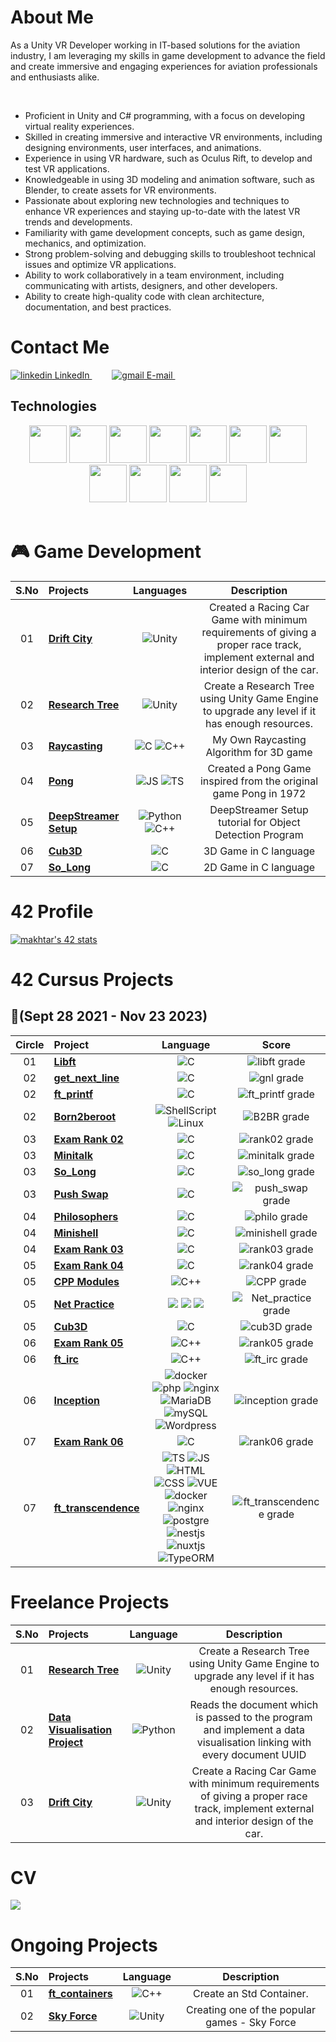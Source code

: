 <h1>About Me</h1>

<p>As a Unity VR Developer working in IT-based solutions for the aviation industry, I am leveraging my skills in game development to advance the field and create immersive and engaging experiences for aviation professionals and enthusiasts alike.</p></br>

- Proficient in Unity and C# programming, with a focus on developing virtual reality experiences.
- Skilled in creating immersive and interactive VR environments, including designing environments, user interfaces, and animations.
- Experience in using VR hardware, such as Oculus Rift, to develop and test VR applications.
- Knowledgeable in using 3D modeling and animation software, such as Blender, to create assets for VR environments.
- Passionate about exploring new technologies and techniques to enhance VR experiences and staying up-to-date with the latest VR trends and developments.
- Familiarity with game development concepts, such as game design, mechanics, and optimization.
- Strong problem-solving and debugging skills to troubleshoot technical issues and optimize VR applications.
- Ability to work collaboratively in a team environment, including communicating with artists, designers, and other developers.
- Ability to create high-quality code with clean architecture, documentation, and best practices.

<h1>Contact Me</h1>
<p>
  <a href="https://www.linkedin.com/in/muazzamakhtar/" rel="nofollow noreferrer">
    <img src="https://img.shields.io/badge/linkedin-%230077B5.svg?style=for-the-badge&logo=linkedin&logoColor=white" alt="linkedin"> LinkedIn
  </a>
    &emsp;&emsp;
  <a href="muazzamakhtar@gmail.com" rel="nofollow noreferrer">
    <img src="https://img.shields.io/badge/Gmail-D14836?style=for-the-badge&logo=gmail&logoColor=white" alt="gmail"> E-mail
  </a>
    &emsp;&emsp;
</p>

## Technologies
  <div align="center">
    <code><img height="60" src="https://github.com/Genius-gambit/Genius-gambit/assets/81755254/1a5e5f32-58b1-4652-a608-6644bd8eed2d"></code>
    <code><img height="60" src="https://github.com/Genius-gambit/Genius-gambit/assets/81755254/5d3e5913-23e3-4798-8246-7384f1733677"></code>
    <code><img height="60" src="https://github.com/Genius-gambit/Genius-gambit/assets/81755254/6107511b-8b24-4d0f-a739-a41a4e8f78c3"></code>
    <code><img height="60" src="https://github.com/Genius-gambit/Genius-gambit/assets/81755254/b0a3d994-3ff5-4b70-abdb-cd25d069174b"></code>
    <code><img height="60" src="https://github.com/Genius-gambit/Genius-gambit/assets/81755254/4a9615ce-a3f3-473b-8003-8ce6e671f503"></code>
    <code><img height="60" src="https://github.com/Genius-gambit/Genius-gambit/assets/81755254/117f258c-10af-4331-a8ac-4a5088ca8724"></code>
    <code><img height="60" src="https://github.com/Genius-gambit/Genius-gambit/assets/81755254/6fd79145-3058-4ac0-a2b6-4dc93d705ce0"></code>
    <code><img height="60" src="https://github.com/Genius-gambit/Genius-gambit/assets/81755254/f0b019ef-e2ab-4613-80fd-4b5347af235b"></code>
    <code><img height="60" src="https://github.com/Genius-gambit/Genius-gambit/assets/81755254/1b774f6c-b8a3-4152-b7f4-642fd4cbf947"></code>
    <code><img height="60" src="https://github.com/Genius-gambit/Genius-gambit/assets/81755254/89a1236c-4a5d-49c6-880b-0399c7b09b56"></code>
    <code><img height="60" src="https://github.com/Genius-gambit/Genius-gambit/assets/81755254/91bdcf83-b72d-4222-8a10-c4869c21a1e3"></code>
</div><br/>

<h1>🎮 Game Development</h1>

| S.No | Projects                                                      |                            Languages                             |                            Description                             |
| :----: | :----------------------------------------------------------- | :----------------------------------------------------------: | :----------------------------------------------------------: |
|   01   | [**Drift City**](https://github.com/Genius-gambit/Freelance-Projects/tree/master/Drift%20City)     |               ![Unity](https://img.shields.io/badge/unity%20-%23000000.svg?&style=for-the-badge&logo=unity&logoColor=white)                |  Created a Racing Car Game with minimum requirements of giving a proper race track, implement external and interior design of the car.   |
|   02   | [**Research Tree**](https://github.com/Genius-gambit/Freelance-Projects/tree/master/ResearchTree)     |               ![Unity](https://img.shields.io/badge/unity%20-%23000000.svg?&style=for-the-badge&logo=unity&logoColor=white)                |  Create a Research Tree using Unity Game Engine to upgrade any level if it has enough resources.   |
|   03   | [**Raycasting**](https://github.com/Genius-gambit/cub3D-Linux/tree/master/Raycasting%20Algorithm)     | ![C](https://img.shields.io/badge/c%20-%2300599C.svg?&style=for-the-badge&logo=c&logoColor=white) ![C++](https://img.shields.io/badge/c++%20-%2300599C.svg?&style=for-the-badge&logo=c%2B%2B&ogoColor=white)   | My Own Raycasting Algorithm for 3D game
|   04   | [**Pong**](https://github.com/Genius-gambit/42-cursus/tree/master/ft_transcendence)     |  ![JS](https://img.shields.io/badge/javascript%20-%23323330.svg?&style=for-the-badge&logo=javascript&logoColor=%23F7DF1E) ![TS](https://img.shields.io/badge/typescript%20-%23007ACC.svg?&style=for-the-badge&logo=typescript&logoColor=white)   | Created a Pong Game inspired from the original game Pong in 1972
|   05   | [**DeepStreamer Setup**](https://github.com/Genius-gambit/DeepStreamer-Installation)     |  ![Python](https://img.shields.io/badge/python%20-%2314354C.svg?&style=for-the-badge&logo=python&logoColor=white) ![C++](https://img.shields.io/badge/c++%20-%2300599C.svg?&style=for-the-badge&logo=c%2B%2B&ogoColor=white)   | DeepStreamer Setup tutorial for Object Detection Program
|   06   | [**Cub3D**](https://github.com/Genius-gambit/42-cursus/tree/master/cub3D) |  ![C](https://img.shields.io/badge/c%20-%2300599C.svg?&style=for-the-badge&logo=c&logoColor=white)   | 3D Game in C language
|   07   | [**So_Long**](https://github.com/Genius-gambit/42-cursus/tree/master/so_long) | ![C](https://img.shields.io/badge/c%20-%2300599C.svg?&style=for-the-badge&logo=c&logoColor=white)   | 2D Game in C language

# 42 Profile
[![makhtar's 42 stats](https://badge.mediaplus.ma/greenbinary/makhtar?1337Badge=off&UM6P=off)](https://github.com/oakoudad/badge42)

<h1>42 Cursus Projects</h1>

##  :notebook_with_decorative_cover:(Sept 28 2021 - Nov 23 2023)

| Circle | Project                                                      |            Language            |                            Score                             |
| :----: | :----------------------------------------------------------- | :----------------------------: | :----------------------------------------------------------: |
|   01   | [**Libft**](https://github.com/Genius-gambit/42-cursus/tree/master/libft)     |               ![C](https://img.shields.io/badge/c-%2300599C.svg?style=for-the-badge&logo=c%2B%2B&logoColor=white)                |  ![libft grade](https://img.shields.io/badge/:-125%25-success?style=flat-square&logo=42)   |
|   02   | [**get_next_line**](https://github.com/Genius-gambit/42-cursus/tree/master/get_next_line) |               ![C](https://img.shields.io/badge/c-%2300599C.svg?style=for-the-badge&logo=c%2B%2B&logoColor=white)                | ![gnl grade](https://img.shields.io/badge/:-125%25-success?style=flat-square&logo=42) |
|   02   | [**ft_printf**](https://github.com/Genius-gambit/42-cursus/tree/master/ft_printf) |               ![C](https://img.shields.io/badge/c-%2300599C.svg?style=for-the-badge&logo=c%2B%2B&logoColor=white)                | ![ft_printf grade](https://img.shields.io/badge/:-125%25-success?style=flat-square&logo=42) |
|   02   | [**Born2beroot**](https://github.com/Genius-gambit/42-cursus/tree/master/B2BR) |               ![ShellScript](https://img.shields.io/badge/shell_script-%23121011.svg?style=for-the-badge&logo=gnu-bash&logoColor=white) ![Linux](https://img.shields.io/badge/Linux-FCC624?style=for-the-badge&logo=linux&logoColor=black)                | ![B2BR grade](https://img.shields.io/badge/:-125%25-success?style=flat-square&logo=42) |
|   03   | [**Exam Rank 02**](https://github.com/Genius-gambit/42-cursus/tree/master/exam-rank-02) |               ![C](https://img.shields.io/badge/c-%2300599C.svg?style=for-the-badge&logo=c%2B%2B&logoColor=white)                | ![rank02 grade](https://img.shields.io/badge/:-100%25-success?style=flat-square&logo=42) |
|   03   | [**Minitalk**](https://github.com/Genius-gambit/42-cursus/tree/master/minitalk) |               ![C](https://img.shields.io/badge/c-%2300599C.svg?style=for-the-badge&logo=c%2B%2B&logoColor=white)                | ![minitalk grade](https://img.shields.io/badge/:-125%25-success?style=flat-square&logo=42) |
|   03   | [**So_Long**](https://github.com/Genius-gambit/42-cursus/tree/master/so_long) |               ![C](https://img.shields.io/badge/c-%2300599C.svg?style=for-the-badge&logo=c%2B%2B&logoColor=white)                | ![so_long grade](https://img.shields.io/badge/:-125%25-success?style=flat-square&logo=42) |
|   03   | [**Push Swap**](https://github.com/Genius-gambit/42-cursus/tree/master/push_swap) |               ![C](https://img.shields.io/badge/c-%2300599C.svg?style=for-the-badge&logo=c%2B%2B&logoColor=white)                | ![push_swap grade](https://img.shields.io/badge/:-125%25-success?style=flat-square&logo=42) |
|   04   | [**Philosophers**](https://github.com/Genius-gambit/42-cursus/tree/master/philosophers) |               ![C](https://img.shields.io/badge/c-%2300599C.svg?style=for-the-badge&logo=c%2B%2B&logoColor=white)                | ![philo grade](https://img.shields.io/badge/:-125%25-success?style=flat-square&logo=42) |
|   04   | [**Minishell**](https://github.com/Genius-gambit/42-cursus/tree/master/minishell) |               ![C](https://img.shields.io/badge/c-%2300599C.svg?style=for-the-badge&logo=c%2B%2B&logoColor=white)                | ![minishell grade](https://img.shields.io/badge/:-100%25-success?style=flat-square&logo=42) |
|   04   | [**Exam Rank 03**](https://github.com/Genius-gambit/42-cursus/tree/master/exam-rank-03) |               ![C](https://img.shields.io/badge/c-%2300599C.svg?style=for-the-badge&logo=c%2B%2B&logoColor=white)                | ![rank03 grade](https://img.shields.io/badge/:-100%25-success?style=flat-square&logo=42) |
|   05   | [**Exam Rank 04**](https://github.com/Genius-gambit/42-cursus/tree/master/exam-rank-04) |               ![C](https://img.shields.io/badge/c-%2300599C.svg?style=for-the-badge&logo=c%2B%2B&logoColor=white)                | ![rank04 grade](https://img.shields.io/badge/:-100%25-success?style=flat-square&logo=42) |
|   05   | [**CPP Modules**](https://github.com/Genius-gambit/42-cursus/tree/master/CPP%20Modules) |               ![C++](https://img.shields.io/badge/c++-%2300599C.svg?style=for-the-badge&logo=c%2B%2B&logoColor=white)                | ![CPP grade](https://img.shields.io/badge/:-100%25-success?style=flat-square&logo=42) |
|   05   | [**Net Practice**](https://github.com/Genius-gambit/42-cursus/tree/master/NetPractice) |               <img src="https://img.shields.io/badge/html5%20-%23E34F26.svg?&style=for-the-badge&logo=html5&logoColor=white"/> <img src="https://img.shields.io/badge/css3%20-%231572B6.svg?&style=for-the-badge&logo=css3&logoColor=white"/> <img src="https://img.shields.io/badge/javascript%20-%23323330.svg?&style=for-the-badge&logo=javascript&logoColor=%23F7DF1E"/>                | ![Net_practice grade](https://img.shields.io/badge/:-100%25-success?style=flat-square&logo=42) |
|   05   | [**Cub3D**](https://github.com/Genius-gambit/42-cursus/tree/master/cub3D) |               ![C](https://img.shields.io/badge/c-%2300599C.svg?style=for-the-badge&logo=c%2B%2B&logoColor=white)                | ![cub3D grade](https://img.shields.io/badge/:-125%25-success?style=flat-square&logo=42) |
|   06   | [**Exam Rank 05**](https://github.com/Genius-gambit/42-cursus/tree/master/exam-rank-05) |               ![C++](https://img.shields.io/badge/c++-%2300599C.svg?style=for-the-badge&logo=c%2B%2B&logoColor=white)                | ![rank05 grade](https://img.shields.io/badge/:-100%25-success?style=flat-square&logo=42) |
|   06   | [**ft_irc**](https://github.com/Genius-gambit/42-cursus/tree/master/ft_irc) |               ![C++](https://img.shields.io/badge/c++-%2300599C.svg?style=for-the-badge&logo=c%2B%2B&logoColor=white)                | ![ft_irc grade](https://img.shields.io/badge/:-125%25-success?style=flat-square&logo=42) |
|   06   | [**Inception**](https://github.com/Genius-gambit/42-cursus/tree/master/Inception) |              ![docker](https://img.shields.io/badge/docker%20-%230db7ed.svg?&style=for-the-badge&logo=docker&logoColor=white) ![php](https://img.shields.io/badge/php-%23777BB4.svg?&style=for-the-badge&logo=php&logoColor=white) ![nginx](https://img.shields.io/badge/nginx%20-%23009639.svg?&style=for-the-badge&logo=nginx&logoColor=white) <br/> ![MariaDB](https://img.shields.io/badge/mariadb%20-white.svg?&style=for-the-badge&logo=mariadb&logoColor=black) ![mySQL](https://img.shields.io/badge/mysql-%2300f.svg?&style=for-the-badge&logo=mysql&logoColor=white) ![Wordpress](https://img.shields.io/badge/wordpress%20-black.svg?&style=for-the-badge&logo=wordpress)                | ![inception grade](https://img.shields.io/badge/:-100%25-success?style=flat-square&logo=42) |
|   07   | [**Exam Rank 06**](https://github.com/Genius-gambit/42-cursus/tree/master/exam-rank-06) |               	![C](https://img.shields.io/badge/c-%2300599C.svg?style=for-the-badge&logo=c%2B%2B&logoColor=white)                | ![rank06 grade](https://img.shields.io/badge/:-100%25-success?style=flat-square&logo=42) |
|   07   | [**ft_transcendence**](https://github.com/Genius-gambit/42-cursus/tree/master/ft_transcendence) |               ![TS](https://img.shields.io/badge/typescript%20-%23007ACC.svg?&style=for-the-badge&logo=typescript&logoColor=white) ![JS](https://img.shields.io/badge/javascript%20-%23323330.svg?&style=for-the-badge&logo=javascript&logoColor=%23F7DF1E) ![HTML](https://img.shields.io/badge/html5%20-%23E34F26.svg?&style=for-the-badge&logo=html5&logoColor=white) </br> ![CSS](https://img.shields.io/badge/css3%20-%231572B6.svg?&style=for-the-badge&logo=css3&logoColor=white) ![VUE](https://img.shields.io/badge/vuejs%20-%2335495e.svg?&style=for-the-badge&logo=vue.js&logoColor=%234FC08D) ![docker](https://img.shields.io/badge/docker%20-%230db7ed.svg?&style=for-the-badge&logo=docker&logoColor=white) ![nginx](https://img.shields.io/badge/nginx%20-%23009639.svg?&style=for-the-badge&logo=nginx&logoColor=white) </br> ![postgre](https://img.shields.io/badge/postgres-%23316192.svg?&style=for-the-badge&logo=postgresql&logoColor=white) ![nestjs](https://img.shields.io/badge/nestjs%20-%23E0234E.svg?&style=for-the-badge&logo=nestjs&logoColor=white) ![nuxtjs](https://img.shields.io/badge/NuxtJS%20-black.svg?&style=for-the-badge&logo=NuxtJS&logoColor=white) ![TypeORM](https://img.shields.io/badge/TypeORM%20-white.svg?&style=for-the-badge&logo=TypeORM&logoColor=white)               | ![ft_transcendence grade](https://img.shields.io/badge/:-100%25-success?style=flat-square&logo=42) |

<h1>Freelance Projects</h1>

| S.No | Projects                                                      |            Language            |                            Description                             |
| :----: | :----------------------------------------------------------- | :----------------------------: | :----------------------------------------------------------: |
|   01   | [**Research Tree**](https://github.com/Genius-gambit/Freelance-Projects/tree/master/ResearchTree)     |               ![Unity](https://img.shields.io/badge/unity%20-%23000000.svg?&style=for-the-badge&logo=unity&logoColor=white)                |  Create a Research Tree using Unity Game Engine to upgrade any level if it has enough resources.   |
|   02   | [**Data Visualisation Project**](https://github.com/Genius-gambit/Freelance-Projects/tree/master/Data%20Visualisation)     |               ![Python](https://img.shields.io/badge/python%20-%2314354C.svg?&style=for-the-badge&logo=python&logoColor=white)                |  Reads the document which is passed to the program and implement a data visualisation linking with every document UUID   |
|   03   | [**Drift City**](https://github.com/Genius-gambit/Freelance-Projects/tree/master/Drift%20City)     |               ![Unity](https://img.shields.io/badge/unity%20-%23000000.svg?&style=for-the-badge&logo=unity&logoColor=white)                |  Create a Racing Car Game with minimum requirements of giving a proper race track, implement external and interior design of the car.   |

<h1>CV</h1>
<img src="https://github.com/Genius-gambit/Genius-gambit/assets/81755254/9a6b2fc0-5ab2-4633-b1fe-385a46fa0c9d" />


<h1>Ongoing Projects</h1>

| S.No | Projects                                                      |            Language            |                            Description                             |
| :----: | :----------------------------------------------------------- | :----------------------------: | :----------------------------------------------------------: |
|   01   | [**ft_containers**](https://github.com/Genius-gambit/ft_containers)     |               ![C++](https://img.shields.io/badge/c++%20-%2300599C.svg?&style=for-the-badge&logo=c%2B%2B&ogoColor=white)                |  Create an Std Container.   |
|   02   | [**Sky Force**](https://github.com/Genius-gambit/SkyForceProject)     |               ![Unity](https://img.shields.io/badge/unity%20-%23000000.svg?&style=for-the-badge&logo=unity&logoColor=white)                |  Creating one of the popular games - Sky Force   |
